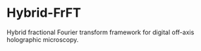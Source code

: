 # Hybrid-FrFT
Hybrid fractional Fourier transform framework for digital off-axis holographic microscopy.

